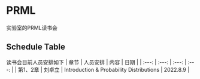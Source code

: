 # PRML
实验室的PRML读书会

## Schedule Table
读书会目前人员安排如下
| 章节 | 人员安排 | 内容 | 日期 |
| :---: | :---: | :---: | :---: |
| 第1、2章 | 刘卓立 | Introduction & Probability Distributions | 2022.8.9 |
